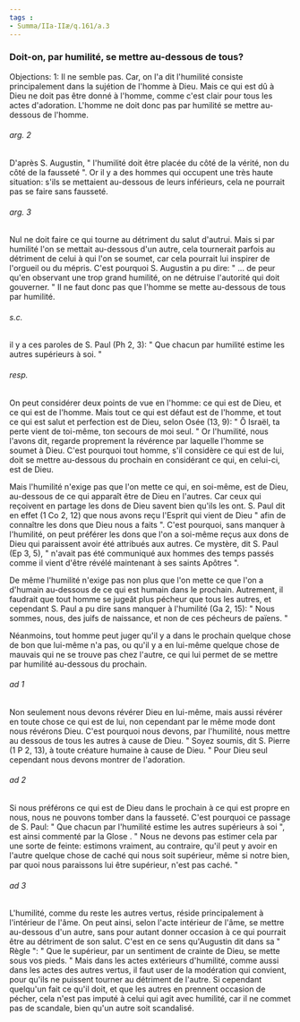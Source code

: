 ```yaml
---
tags : 
- Summa/IIa-IIæ/q.161/a.3
---
```


### Doit-on, par humilité, se mettre au-dessous de tous?

Objections: 1: Il ne semble pas. Car, on l'a dit l'humilité consiste principalement dans la sujétion de l'homme à Dieu. Mais ce qui est dû à Dieu ne doit pas être donné à l'homme, comme c'est clair pour tous les actes d'adoration. L'homme ne doit donc pas par humilité se mettre au-dessous de l'homme. 

###### arg. 2
D'après S. Augustin, " l'humilité doit être placée du côté de la vérité, non du côté de la fausseté ". Or il y a des hommes qui occupent une très haute situation: s'ils se mettaient au-dessous de leurs inférieurs, cela ne pourrait pas se faire sans fausseté. 

###### arg. 3
Nul ne doit faire ce qui tourne au détriment du salut d'autrui. Mais si par humilité l'on se mettait au-dessous d'un autre, cela tournerait parfois au détriment de celui à qui l'on se soumet, car cela pourrait lui inspirer de l'orgueil ou du mépris. C'est pourquoi S. Augustin a pu dire: " ... de peur qu'en observant une trop grand humilité, on ne détruise l'autorité qui doit gouverner. " Il ne faut donc pas que l'homme se mette au-dessous de tous par humilité. 

###### s.c.
il y a ces paroles de S. Paul (Ph 2, 3): " Que chacun par humilité estime les autres supérieurs à soi. " 

###### resp.
On peut considérer deux points de vue en l'homme: ce qui est de Dieu, et ce qui est de l'homme. Mais tout ce qui est défaut est de l'homme, et tout ce qui est salut et perfection est de Dieu, selon Osée (13, 9): " Ô Israël, ta perte vient de toi-même, ton secours de moi seul. " Or l'humilité, nous l'avons dit, regarde proprement la révérence par laquelle l'homme se soumet à Dieu. C'est pourquoi tout homme, s'il considère ce qui est de lui, doit se mettre au-dessous du prochain en considérant ce qui, en celui-ci, est de Dieu. 

Mais l'humilité n'exige pas que l'on mette ce qui, en soi-même, est de Dieu, au-dessous de ce qui apparaît être de Dieu en l'autres. Car ceux qui reçoivent en partage les dons de Dieu savent bien qu'ils les ont. S. Paul dit en effet (1 Co 2, 12) que nous avons reçu l'Esprit qui vient de Dieu " afin de connaître les dons que Dieu nous a faits ". C'est pourquoi, sans manquer à l'humilité, on peut préférer les dons que l'on a soi-même reçus aux dons de Dieu qui paraissent avoir été attribués aux autres. Ce mystère, dit S. Paul (Ep 3, 5), " n'avait pas été communiqué aux hommes des temps passés comme il vient d'être révélé maintenant à ses saints Apôtres ". 

De même l'humilité n'exige pas non plus que l'on mette ce que l'on a d'humain au-dessous de ce qui est humain dans le prochain. Autrement, il faudrait que tout homme se jugeât plus pécheur que tous les autres, et cependant S. Paul a pu dire sans manquer à l'humilité (Ga 2, 15): " Nous sommes, nous, des juifs de naissance, et non de ces pécheurs de païens. " 

Néanmoins, tout homme peut juger qu'il y a dans le prochain quelque chose de bon que lui-même n'a pas, ou qu'il y a en lui-même quelque chose de mauvais qui ne se trouve pas chez l'autre, ce qui lui permet de se mettre par humilité au-dessous du prochain. 

###### ad 1
Non seulement nous devons révérer Dieu en lui-même, mais aussi révérer en toute chose ce qui est de lui, non cependant par le même mode dont nous révérons Dieu. C'est pourquoi nous devons, par l'humilité, nous mettre au dessous de tous les autres à cause de Dieu. " Soyez soumis, dit S. Pierre (1 P 2, 13), à toute créature humaine à cause de Dieu. " Pour Dieu seul cependant nous devons montrer de l'adoration. 

###### ad 2
Si nous préférons ce qui est de Dieu dans le prochain à ce qui est propre en nous, nous ne pouvons tomber dans la fausseté. C'est pourquoi ce passage de S. Paul: " Que chacun par l'humilité estime les autres supérieurs à soi ", est ainsi commenté par la Glose . " Nous ne devons pas estimer cela par une sorte de feinte: estimons vraiment, au contraire, qu'il peut y avoir en l'autre quelque chose de caché qui nous soit supérieur, même si notre bien, par quoi nous paraissons lui être supérieur, n'est pas caché. " 

###### ad 3
L'humilité, comme du reste les autres vertus, réside principalement à l'intérieur de l'âme. On peut ainsi, selon l'acte intérieur de l'âme, se mettre au-dessous d'un autre, sans pour autant donner occasion à ce qui pourrait être au détriment de son salut. C'est en ce sens qu'Augustin dit dans sa " Règle ": " Que le supérieur, par un sentiment de crainte de Dieu, se mette sous vos pieds. " Mais dans les actes extérieurs d'humilité, comme aussi dans les actes des autres vertus, il faut user de la modération qui convient, pour qu'ils ne puissent tourner au détriment de l'autre. Si cependant quelqu'un fait ce qu'il doit, et que les autres en prennent occasion de pécher, cela n'est pas imputé à celui qui agit avec humilité, car il ne commet pas de scandale, bien qu'un autre soit scandalisé. 


